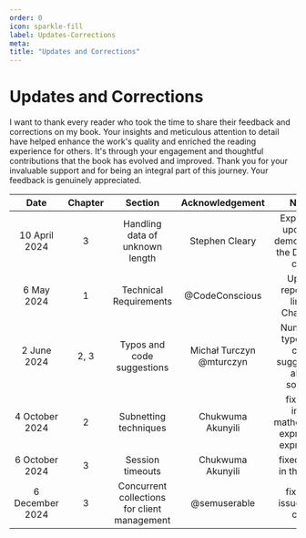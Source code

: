```yaml
---
order: 0
icon: sparkle-fill
label: Updates-Corrections
meta:
title: "Updates and Corrections"
---
```

# Updates and Corrections

I want to thank every reader who took the time to share their feedback and corrections on my book. Your insights and meticulous attention to detail have helped enhance the work's quality and enriched the reading experience for others. It's through your engagement and thoughtful contributions that the book has evolved and improved. Thank you for your invaluable support and for being an integral part of this journey. Your feedback is genuinely appreciated.

|      Date       | Chapter |             Section             |     Acknowledgement      |                       Notes                        |
|:---------------:|:-------:|:-------------------------------:|:------------------------:|:--------------------------------------------------:|
|  10 April 2024  |    3    | Handling data of unknown length |      Stephen Cleary      | Expanding upon and demostrating the Decoder class  |
|   6 May 2024    |    1    |     Technical Requirements      |      @CodeConscious      |        Update repository link in Chapter 1         |
|   2 June 2024   |  2, 3   |   Typos and code suggestions    | Michał Turczyn @mturczyn | Numerous typos and code suggestions about sockets  |
| 4 October 2024  |    2    |      Subnetting techniques      |    Chukwuma Akunyili     | fixed an inline mathematical expression expression |
| 6 October 2024  |    3    |     Session timeouts            |    Chukwuma Akunyili     |              fixed a bug in the code               |
| 6 December 2024 |    3    |     Concurrent collections for client management            |            @semuserable            |             fixed an issue in the code             |